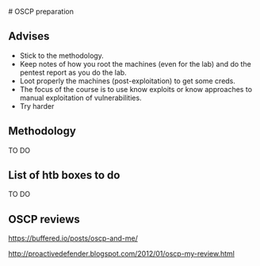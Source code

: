# OSCP preparation

## Advises

- Stick to the methodology.
- Keep notes of how you root the machines (even for the lab) and do the pentest report as you do the lab.
- Loot properly the machines (post-exploitation) to get some creds.
- The focus of the course is to use know exploits or know approaches to manual exploitation of vulnerabilities.
- Try harder

## Methodology

TO DO

## List of htb boxes to do

TO DO

## OSCP reviews

https://buffered.io/posts/oscp-and-me/

http://proactivedefender.blogspot.com/2012/01/oscp-my-review.html
